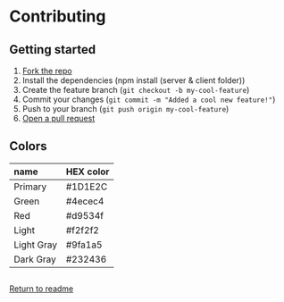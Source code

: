 # Contributing

## Getting started

1. [Fork the repo](https://github.com/notey-app/notey.app)
2. Install the dependencies (npm install (server & client folder))
3. Create the feature branch (`git checkout -b my-cool-feature`)
4. Commit your changes (`git commit -m "Added a cool new feature!"`)
5. Push to your branch (`git push origin my-cool-feature`)
6. [Open a pull request](https://github.com/notey-app/notey.app/pulls)

## Colors

| name       | HEX color |
| :--------- | :-------- |
| Primary    | #1D1E2C   |
| Green      | #4ecec4   |
| Red        | #d9534f   |
| Light      | #f2f2f2   |
| Light Gray | #9fa1a5   |
| Dark Gray  | #232436   |

##

[Return to readme](README.md)
